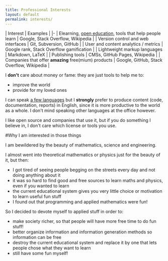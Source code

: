 ```yaml
---
title: Professional Interests
layout: default
permalink: interests/
---
```


| Interest | Examples |
|-
| Elearning, [open education](http://en.wikipedia.org/wiki/Open_education), tools that help people learn | Google, Stack Overflow, Wikipedia |
| Version control and web interfaces | Git, Subversion, GitHub |
| User and content analytics / metrics | Google rank, Stack Overflow gamification |
| Lightweight markup languages | Markdown, LaTeX |
| Publishing tools | CMSs, GitHub Pages, Wikipedia |
| Companies that offer **amazing** free(mium) products | Google, GitHub, Stack Overflow, Wikipedia |

I **don't** care about money or fame: they are just tools to help me to:

- improve the world
- provide for my loved ones

I can speak [a few languages](/self-evaluation#natural-languages) but I **strongly** prefer to produce content (code, documentation, reports) in English, since it is more productive to the world as a whole. I don't mind speaking other languages at the office however.

I like open source and companies that use it, but if you do something I believe in, I don't care which license or tools you use.

#Why I am interested in those things

I am bewildered by the beauty of mathematics, science and engineering.

I almost went into theoretical mathematics or physics just for the beauty of it, but then:

- I got tired of seeing people begging on the streets every day and not doing anything about it
- it was so hard to find good and free sources to learn maths and physics, even if you wanted to learn
- the current educational system gives you very little choice or motivation to learn useful fun stuff
- I found out that programming and applied mathematics were fun!

So I decided to devote myself to applied stuff in order to:

- make society richer, so that people will have more free time to do fun stuff!
- better organize information and information generation methods so information can be free
- destroy the current educational system and replace it by one that lets people chose what they want to learn
- still have some fun myself!
